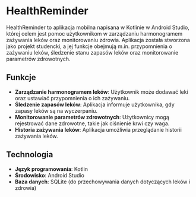 # HealthReminder

HealthReminder to aplikacja mobilna napisana w Kotlinie w Android Studio, której celem jest pomoc użytkownikom w zarządzaniu harmonogramem zażywania leków oraz monitorowaniu zdrowia. Aplikacja została stworzona jako projekt studencki, a jej funkcje obejmują m.in. przypomnienia o zażywaniu leków, śledzenie stanu zapasów leków oraz monitorowanie parametrów zdrowotnych.

## Funkcje

- **Zarządzanie harmonogramem leków**: Użytkownik może dodawać leki oraz ustawiać przypomnienia o ich zażywaniu.
- **Śledzenie zapasów leków**: Aplikacja informuje użytkownika, gdy zapasy leków są na wyczerpaniu.
- **Monitorowanie parametrów zdrowotnych**: Użytkownicy mogą rejestrować dane zdrowotne, takie jak ciśnienie krwi czy waga.
- **Historia zażywania leków**: Aplikacja umożliwia przeglądanie historii zażywania leków.

## Technologia

- **Język programowania**: Kotlin
- **Środowisko**: Android Studio
- **Baza danych**: SQLite (do przechowywania danych dotyczących leków i zdrowia)

